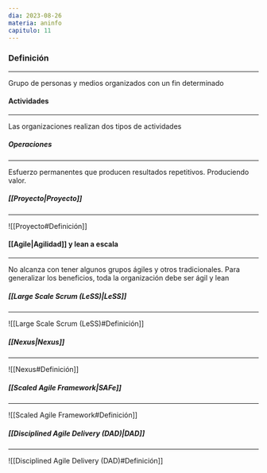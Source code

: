 ```yaml
---
dia: 2023-08-26
materia: aninfo
capitulo: 11
---
```

### Definición
---
Grupo de personas y medios organizados con un fin determinado


#### Actividades
---
Las organizaciones realizan dos tipos de actividades

##### Operaciones
---
Esfuerzo permanentes que producen resultados repetitivos. Produciendo valor.

##### [[Proyecto|Proyecto]]
---
![[Proyecto#Definición]]

#### [[Agile|Agilidad]] y lean a escala
---
No alcanza con tener algunos grupos ágiles y otros tradicionales. Para generalizar los beneficios, toda la organización debe ser ágil y lean

##### [[Large Scale Scrum (LeSS)|LeSS]]
---
![[Large Scale Scrum (LeSS)#Definición]]

##### [[Nexus|Nexus]]
---
![[Nexus#Definición]]


##### [[Scaled Agile Framework|SAFe]]
---
![[Scaled Agile Framework#Definición]]

##### [[Disciplined Agile Delivery (DAD)|DAD]]
---
![[Disciplined Agile Delivery (DAD)#Definición]]